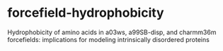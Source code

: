 # forcefield-hydrophobicity
Hydrophobicity of amino acids in a03ws, a99SB-disp, and charmm36m forcefields: implications for modeling intrinsically disordered proteins 
